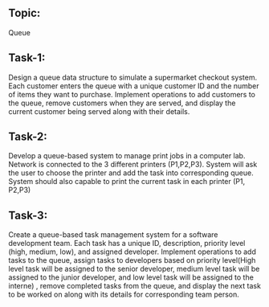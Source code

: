 ## Topic:

Queue

## Task-1:

Design a queue data structure to simulate a supermarket checkout system. Each customer enters
the queue with a unique customer ID and the number of items they want to purchase. Implement
operations to add customers to the queue, remove customers when they are served, and display the
current customer being served along with their details.

## Task-2:

Develop a queue-based system to manage print jobs in a computer lab. Network is connected to
the 3 different printers (P1,P2,P3). System will ask the user to choose the printer and add the task
into corresponding queue. System should also capable to print the current task in each printer (P1,
P2,P3)

## Task-3:

Create a queue-based task management system for a software development team. Each task has a
unique ID, description, priority level (high, medium, low), and assigned developer. Implement
operations to add tasks to the queue, assign tasks to developers based on priority level(High level
task will be assigned to the senior developer, medium level task will be assigned to the junior
developer, and low level task will be assigned to the interne) , remove completed tasks from the
queue, and display the next task to be worked on along with its details for corresponding team
person.
